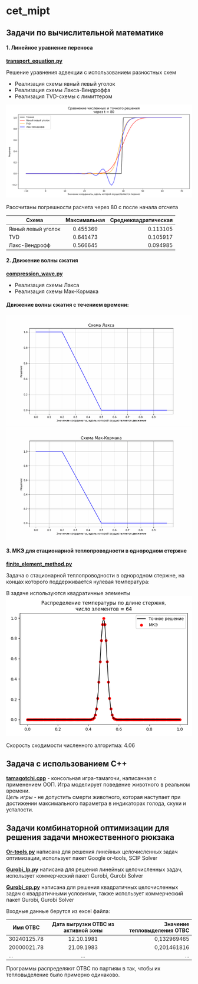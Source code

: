 # cet_mipt
## Задачи по вычислительной математике
#### 1. Линейное уравнение переноса
[**transport_equation.py**](https://github.com/Doriashi/cet_mipt/blob/main/transport_equation.py)

Решение уравнения адвекции с использованием разностных схем
   - Реализация схемы явный левый уголок
   - Реализация схемы Лакса-Вендроффа
   - Реализация TVD-схемы с лимиттером

![TE](https://github.com/Doriashi/cet_mipt/blob/main/plots/TE.png)

Рассчитаны погрешности расчета через 80 с после начала отсчета

|               Схема   |  Максимальная   |  Среднеквадратическая|
| ------------- |:-------------:| -----:|
|  Явный левый уголок | 0.455369 | 0.113105|
|                 TVD  |0.641473 | 0.105917|
 |      Лакс-Вендрофф  |0.566645 | 0.094985|

#### 2. Движение волны сжатия
[**compression_wave.py**](https://github.com/Doriashi/cet_mipt/blob/main/compression_wave.py)

   - Реализация схемы Лакса
   - Реализация схемы Мак-Кормака
#### Движение волны сжатия с течением времени:
![Laks](https://github.com/Doriashi/cet_mipt/blob/main/plots/Laks.gif)
![MC](https://github.com/Doriashi/cet_mipt/blob/main/plots/MC.gif)
#### 3. МКЭ для стационарной теплопроводности в однородном стержне
[**finite_element_method.py**](https://github.com/Doriashi/cet_mipt/blob/main/finite_element_method.py)

Задача о стационарной теплопроводности в однородном стержне, на концах которого поддерживается нулевая температура:

В задаче используются квадратичные элементы
![MKE](https://github.com/Doriashi/cet_mipt/blob/main/plots/MKE.png)

Скорость сходимости численного алгоритма: 4.06


## Задача с использованием C++
[**tamagotchi.cpp**](https://github.com/Doriashi/cet_mipt/blob/main/tamagotchi.cpp) - консольная игра-тамагочи, написанная с применением ООП. Игра моделирует поведение животного в реальном времени.<br>
*Цель игры* - не допустить смерти животного, которая наступает при достижении максимального параметра в 
индикаторах голода, скуки и усталости.

## Задачи комбинаторной оптимизации для решения задачи множественного рюкзака
[**Or-tools.py**](https://github.com/Doriashi/cet_mipt/blob/main/Or-tools.py) написана для решения линейных целочисленных задач оптимизации, использует пакет Google or-tools,
SCIP Solver

[**Gurobi_lp.py**](https://github.com/Doriashi/cet_mipt/blob/main/Gurobi_lp.py) написана для решения линейных целочисленных задач, использует коммерческий пакет Gurobi, Gurobi Solver

[**Gurobi_qp.py**](https://github.com/Doriashi/cet_mipt/blob/main/Gurobi_qp.py) написана для решения квадратичных целочисленных задач с квадратичными условиями, также использует коммерческий 
пакет Gurobi, Gurobi Solver

Входные данные берутся из excel файла: 

| Имя ОТВС        | Дата выгрузки ОТВС из активной зоны           | Значение тепловыделения ОТВС  |
| ------------- |:-------------:| -----:|
| 30240125.78      | 12.10.1981| 0,132969465 |
| 20000021.78     | 21.09.1983      |   0,201461816 |
| ... | ...      |   ... |

Программы распределяют ОТВС по партиям в так, чтобы их тепловыделение было примерно одинаково.
